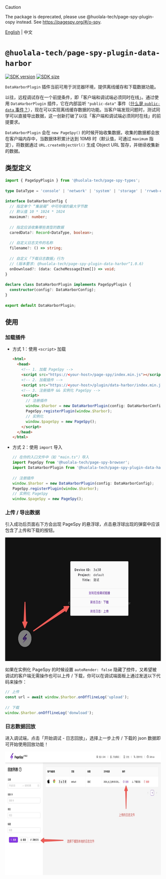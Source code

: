 [npm-image]: https://img.shields.io/npm/v/@huolala-tech/page-spy-plugin-data-harbor?logo=npm&label=version
[npm-url]: https://www.npmjs.com/package/@huolala-tech/page-spy-plugin-data-harbor
[minified-image]: https://img.shields.io/bundlephobia/min/@huolala-tech/page-spy-plugin-data-harbor
[minified-url]: https://unpkg.com/browse/@huolala-tech/page-spy-plugin-data-harbor/dist/iife/index.min.js

> [!CAUTION]
> The package is deprecated, please use @huolala-tech/page-spy-plugin-ospy instead. See https://pagespy.org/#/o-spy.

[English](./README.md) | 中文

# `@huolala-tech/page-spy-plugin-data-harbor`

[![SDK version][npm-image]][npm-url]
[![SDK size][minified-image]][minified-url]

`DataHarborPlugin` 插件当前可用于浏览器环境，提供离线缓存和下载数据功能。

以往，远程调试存在一个前提条件，即「客户端和调试端必须同时在线」。通过使用 `DataHarborPlugin` 插件，它在内部监听 `"public-data"` 事件（[什么是 `public-data` 事件？](../../docs/plugin_zh.md#行为约定)），现在可以实现离线缓存数据的功能。当客户端发现问题时，测试同学可以直接导出数据，这一创新打破了以往「客户端和调试端必须同时在线」的前提要求。

`DataHarborPlugin` 会在 `new PageSpy()` 的时候开始收集数据，收集的数据都会放在客户端内存中，当数据体积累计达到 10MB 时（默认值，可通过 `maximum` 指定），将数据通过 `URL.createObjectUrl()` 生成 Object URL 暂存，并继续收集新的数据。

## 类型定义

```ts
import { PageSpyPlugin } from '@huolala-tech/page-spy-types';

type DataType = 'console' | 'network' | 'system' | 'storage' | 'rrweb-event';

interface DataHarborConfig {
  // 指定单个 “集装箱” 中可存储的最大字节数
  // 默认值 10 * 1024 * 1024
  maximum?: number;

  // 指定应该收集哪些类型的数据
  caredData?: Record<DataType, boolean>;

  // 自定义日志文件的名称
  filename?: () => string;

  // 自定义「下载日志数据」行为
  // (版本要求: @huolala-tech/page-spy-plugin-data-harbor^1.0.6)
  onDownload?: (data: CacheMessageItem[]) => void;
}

declare class DataHarborPlugin implements PageSpyPlugin {
  constructor(config?: DataHarborConfig);
}

export default DataHarborPlugin;
```

## 使用

### 加载插件

- 方式 1：使用 `<script>` 加载

  ```html
  <html>
    <head>
      <!-- 1. 加载 PageSpy -->
      <script src="https://<your-host>/page-spy/index.min.js"></script>
      <!-- 2. 加载插件 -->
      <script src="https://<your-host>/plugin/data-harbor/index.min.js"></script>
      <!-- 3. 注册插件 && 实例化 PageSpy -->
      <script>
        // 注册插件
        window.$harbor = new DataHarborPlugin(config: DataHarborConfig);
        PageSpy.registerPlugin(window.$harbor);
        // 实例化
        window.$pageSpy = new PageSpy();
      </script>
    </head>
  </html>
  ```

- 方式 2：使用 `import` 导入

  ```ts
  // 在你的入口文件中（如 "main.ts"）导入
  import PageSpy from '@huolala-tech/page-spy-browser';
  import DataHarborPlugin from '@huolala-tech/page-spy-plugin-data-harbor';

  // 注册插件
  window.$harbor = new DataHarborPlugin(config: DataHarborConfig);
  PageSpy.registerPlugin(window.$harbor);
  // 实例化 PageSpy
  window.$pageSpy = new PageSpy();
  ```

### 上传 / 导出数据

引入成功后页面右下方会出现 PageSpy 的悬浮球，点击悬浮球出现的弹窗中应该包含了上传和下载的按钮。

<img src="./screenshots/modal.jpg" alt="Download" height="400" />

如果在实例化 PageSpy 的时候设置 `autoRender: false` 隐藏了控件，又希望被调试的客户端无需操作也可以上传 / 下载，你可以在调试端面板上通过发送以下代码来操作：

```js
// 上传
const url = await window.$harbor.onOfflineLog('upload');

// 下载
window.$harbor.onOfflineLog('donwload');
```

### 日志数据回放

进入调试端，点击「开始调试 - 日志回放」，选择上一步上传 / 下载的 json 数据即可开始使用回放功能！

<img src="./screenshots/guide.jpg" alt="Entry" height="400" />
